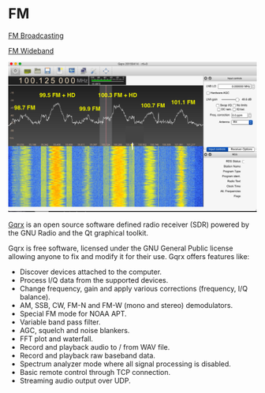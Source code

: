 # FM

[FM Broadcasting](https://en.wikipedia.org/wiki/FM_broadcasting)

[FM Wideband](https://en.wikipedia.org/wiki/Wideband)

![gqrx](/images/gqrx_fm.png)

[Gqrx](http://gqrx.dk/) is an open source software defined radio receiver (SDR) powered by the GNU Radio and the Qt graphical toolkit.

Gqrx is free software, licensed under the GNU General Public license allowing anyone to fix and modify it for their use. Gqrx offers features like:

 * Discover devices attached to the computer.
 * Process I/Q data from the supported devices.
 * Change frequency, gain and apply various corrections (frequency, I/Q balance).
 * AM, SSB, CW, FM-N and FM-W (mono and stereo) demodulators.
 * Special FM mode for NOAA APT.
 * Variable band pass filter.
 * AGC, squelch and noise blankers.
 * FFT plot and waterfall.
 * Record and playback audio to / from WAV file.
 * Record and playback raw baseband data.
 * Spectrum analyzer mode where all signal processing is disabled.
 * Basic remote control through TCP connection.
 * Streaming audio output over UDP.